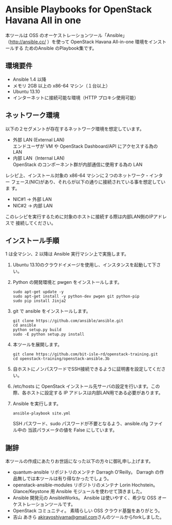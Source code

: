 Ansible Playbooks for OpenStack Havana All in one
=======================================


本ツールは OSS のオーケストレーションツール「Ansible」
（http://ansible.cc/ ）を使って OpenStack Havana All-in-one 環境をインストールする
ためのAnsible のPlaybook集です。


環境要件
--------

 * Ansible 1.4 以降
 * メモリ 2GB 以上の x86-64 マシン（１台以上）
 * Ubuntu 13.10
 * インターネットに接続可能な環境（HTTP プロキシ使用可能）

ネットワーク環境
----------------

以下の２セグメントが存在するネットワーク環境を想定しています。

 * 外部 LAN (External LAN)  
   エンドユーザが VM や OpenStack Dashboard/API にアクセスする為の LAN
 * 内部 LAN（Internal LAN)  
   OpenStack のコンポーネント群が内部通信に使用する為の LAN

レシピ上、インストール対象の x86-64 マシンに２つのネットワーク・インター
フェース(NIC)があり、それらが以下の通りに接続されている事を想定していま
す。

 * NIC#1 → 外部 LAN
 * NIC#2 → 内部 LAN

このレシピを実行するために対象のホストに接続する際は内部LAN側のIPアドレスで
接続してください。

インストール手順
----------------

1 は全マシン、2 以降は Ansible 実行マシン上で実施します。

 1. Ubuntu 13.10のクラウドイメージを使用し、インスタンスを起動して下さい。

 2. Python の開発環境と pwgen をインストールします。

     ```
     sudo apt-get update -y
     sudo apt-get install -y python-dev pwgen git python-pip
     sudo pip install Jinja2
     ```

 3. git で ansible をインストールします。

     ```
     git clone https://github.com/ansible/ansible.git
     cd ansible
     python setup.py build
     sudo -E python setup.py install
     ```

 4. 本ツールを展開します。

     ```
     git clone https://github.com/bit-isle-rd/openstack-training.git
     cd openstack-training/openstack-ansible.3b
     ```

 5. 自ホストにノンパスワードでSSH接続できるように証明書を設定してください。
 
 6. /etc/hosts に OpenStack インストール先サーバの設定を行います。この
    際、各ホストに設定する IP アドレスは内部LAN用である必要があります。


 7. Ansible を実行します。  

     ```
     ansible-playbook site.yml
     ```

    SSH パスワード、sudo パスワードが不要となるよう、ansible.cfg ファイル中の
    当該パラメータの値を False にしています。



謝辞
----

本ツールの作成にあたりお世話になった以下の方々に御礼申し上げます。

 * quantum-ansible リポジトリのメンテナ Darragh O'Reilly。
   Darragh の作品無しでは本ツールは有り得なかったでしょう。
 * openstack-ansible-modules リポジトリのメンテナ Lorin Hochstein。
   Glance/Keystone 用 Ansible モジュールを使わせて頂きました。
 * Ansible 開発元の AnsibleWorks。
   Ansible は使いやすく、希少な OSS オーケストレーションツールです。
 * OpenStack コミュニティ。
   素晴らしい OSS クラウド基盤をありがとう。
 * 吉山 あきら <akirayoshiyama@gmail.com>さんのツールからforkしました。
